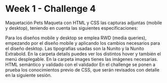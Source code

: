 # Week 1 - Challenge 4

Maquetación Pets
Maqueta con HTML y CSS las capturas adjuntas (mobile y desktop), teniendo en cuenta las siguientes especificaciones:

Para los diseños mobile y desktop se emplea RWD (media queries), empezando por el diseño mobile y aplicando los cambios necesarios para el diseño desktop.
Las tipografías usadas son la Nunito y la Nunito Extrabold.
En la carpeta details puedes ver los distintos hover y también el menú desplegable.
En la carpeta images tienes las imágenes necesarias.
HTML semántico y validado con el validador
En el challenge se ponen a prueba los conocimientos previo de CSS, que serán revisados con detalle en la siguiente sesión.
